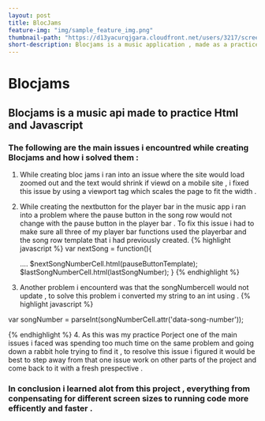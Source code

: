 ```yaml
---
layout: post
title: BlocJams
feature-img: "img/sample_feature_img.png"
thumbnail-path: "https://d13yacurqjgara.cloudfront.net/users/3217/screenshots/2030966/blocjams_1x.png"
short-description: Blocjams is a music application , made as a practice project.
---
```




# Blocjams
## Blocjams is a music api made to practice Html and Javascript
### The following are the main issues i encountred while creating Blocjams and how i solved them :
1. While creating bloc jams i ran into an issue where the site would load zoomed out and the text would shrink if viewd on a mobile site , i fixed this issue by using a viewport tag which scales the page to fit the width .
2. While creating the nextbutton for the player bar in the music app i ran into a problem where the pause button in the song row would not change with the pause button in the player bar . To fix this issue i had to make sure all three of my player bar functions used the playerbar and the song row template that i had previously created.
  {% highlight javascript %}
  var nextSong = function(){

    ....
    $nextSongNumberCell.html(pauseButtonTemplate);
   $lastSongNumberCell.html(lastSongNumber);
  }
 {% endhighlight %}
3. Another problem i encounterd was that the songNumbercell would not update , to solve this problem i converted my string to an int using .
  {% highlight javascript %}

  var songNumber = parseInt(songNumberCell.attr('data-song-number'));

  {% endhighlight %}
4. As this was my practice Porject one of the main issues i faced was spending too much time on the same problem and going down a rabbit hole trying to find it , to resolve this issue i figured it would be best to step away from that one issue work on other parts of the project and come back to it with a fresh prespective .

### In conclusion i learned alot from this project , everything from conpensating for different screen sizes to running code more efficently and faster .
